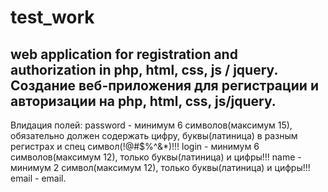 # test_work
web application for registration and authorization in php, html, css, js / jquery.
Создание веб-приложения для регистрации и авторизации на php, html, css, js/jquery.
-----------------------------------------------------------------------------------------------------------------------------------------------------------------------------------

Влидация полей:
password - минимум 6 символов(максимум 15), обязательно должен содержать цифру, буквы(латиница) в разным регистрах и спец символ(!@#$%^&*)!!!
login - минимум 6 символов(максимум 12), только буквы(латиница) и цифры!!!
name - минимум 2 символ(максимум 12), только буквы(латиница) и цифры!!!
email - email.



